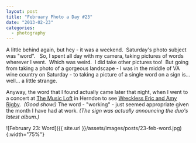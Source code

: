 ```yaml
---
layout: post
title: "February Photo a Day #23"
date: "2013-02-23"
categories:
  - photography
---
```


A little behind again, but hey - it was a weekend.  Saturday's photo subject was "word".   So, I spent all day with my camera, taking pictures of words wherever I went.  Which was weird.  I did take other pictures too!  But going from taking a photo of a gorgeous landscape - I was in the middle of VA wine country on Saturday - to taking a picture of a single word on a sign is... well... a little strange.

Anyway, the word that I found actually came later that night, when I went to a concert at [The Music Loft](http://www.themusicloftonline.com/) in Herndon to see [Wreckless Eric and Amy Rigby](https://wrecklessericamyrigby.bandcamp.com/).  _(Good show!)_ The word - "working" - just seemed appropriate given the month I have had at work. _(The sign was actually announcing the duo's latest album.)_

![February 23: Word]({{ site.url }}/assets/images/posts/23-feb-word.jpg){:width="75%"}
